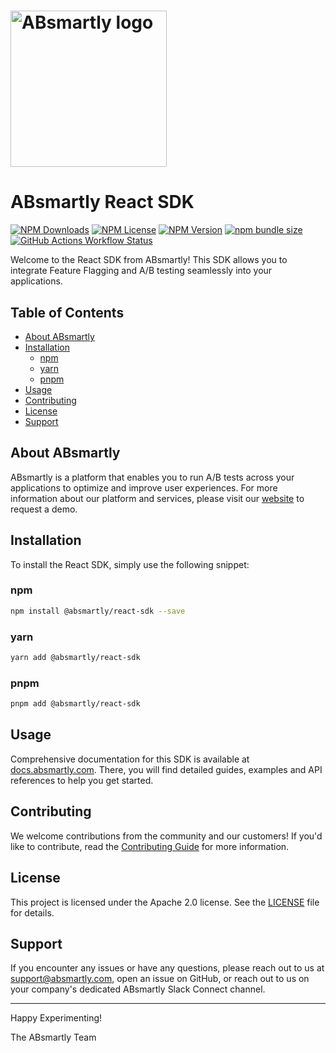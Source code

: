 <!-- markdownlint-disable MD033 (No inline HTML) -->
<h1>
  <img
    src="https://github.com/absmartly/javascript-sdk/assets/30095183/d0ca9e76-ee49-4136-8c51-aee3c2221375"
    alt="ABsmartly logo"
    width="250"
  />
</h1>

# ABsmartly React SDK

[![NPM Downloads](https://img.shields.io/npm/dm/%40absmartly%2Freact-sdk)](https://www.npmjs.com/package/@absmartly/react-sdk)
[![NPM License](https://img.shields.io/npm/l/%40absmartly%2Freact-sdk)](https://www.npmjs.com/package/@absmartly/react-sdk)
[![NPM Version](https://img.shields.io/npm/v/%40absmartly%2Freact-sdk)](https://www.npmjs.com/package/@absmartly/react-sdk)
[![npm bundle size](https://img.shields.io/bundlephobia/minzip/%40absmartly%2Freact-sdk)](https://bundlephobia.com/package/@absmartly/react-sdk@1.4.1)
[![GitHub Actions Workflow Status](https://img.shields.io/github/actions/workflow/status/absmartly/react-sdk/build.yml)](https://github.com/absmartly/react-sdk/actions/workflows/build.yml)

Welcome to the React SDK from ABsmartly! This SDK allows you to integrate
Feature Flagging and A/B testing seamlessly into your applications.

## Table of Contents

- [About ABsmartly](#about-absmartly)
- [Installation](#installation)
  - [npm](#npm)
  - [yarn](#yarn)
  - [pnpm](#pnpm)
- [Usage](#usage)
- [Contributing](#contributing)
- [License](#license)
- [Support](#support)

## About ABsmartly

ABsmartly is a platform that enables you to run A/B tests across your
applications to optimize and improve user experiences. For more information
about our platform and services, please visit our
[website](https://www.absmartly.com) to request a demo.

## Installation

To install the React SDK, simply use the following snippet:

### npm

```bash
npm install @absmartly/react-sdk --save
```

### yarn

```bash
yarn add @absmartly/react-sdk
```

### pnpm

```bash
pnpm add @absmartly/react-sdk
```

## Usage

Comprehensive documentation for this SDK is available at
[docs.absmartly.com](https://docs.absmartly.com/docs/SDK-Documentation/getting-started).
There, you will find detailed guides, examples and API references to help you
get started.

## Contributing

We welcome contributions from the community and our customers! If you'd like to contribute,
read the [Contributing Guide](./CONTRIBUTING.md) for more information.

## License

This project is licensed under the Apache 2.0 license. See the
[LICENSE](./LICENSE) file for details.

## Support

If you encounter any issues or have any questions, please reach out to us at
<support@absmartly.com>, open an issue on GitHub, or reach out to us on your
company's dedicated ABsmartly Slack Connect channel.

---

Happy Experimenting!

The ABsmartly Team
